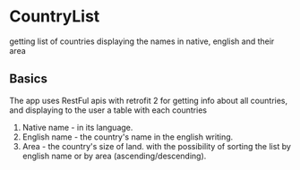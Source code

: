 # CountryList
getting list of countries displaying the names in native, english and their area 

## Basics
The app uses RestFul apis with retrofit 2 for getting info about all countries, and displaying to the user a table with each countries 
1. Native name - in its language.
2. English name - the country's name in the english writing.
3. Area - the country's size of land.
with the possibility of sorting the list by english name or by area (ascending/descending).
